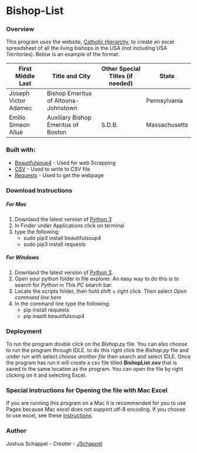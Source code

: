 # Bishop-List
### Overview

This program uses the website, [Catholic Hierarchy](http://www.catholic-hierarchy.org/), to create an excel spreadsheet of all the living bishops in the USA (not including USA Territories). Below is an example of the format:

First Middle Last | Title and City | Other Special Titles (if needed) | State |
------------ | ------------- | -------------| -------------
Joseph Victor Adamec |  Bishop Emeritus of Altoona-Johnstown | |  Pennsylvania
Emilio Simeon Alluè |  Auxiliary Bishop Emeritus of Boston | S.D.B. |  Massachusetts



### Built with:
* [Beautifulsoup4](https://www.crummy.com/software/BeautifulSoup/) - Used for web Scrapping
* [CSV](https://docs.python.org/3/library/csv.html) - Used to write to CSV file
* [Requests](https://pypi.python.org/pypi/requests/2.12.1) - Used to get the webpage


### Download Instructions
##### For Mac
1. Downlaod the latest version of [Python 3](https://www.python.org/downloads/)
2. In Finder under Applications click on terminal
3. type the following:
   * sudo pip3 install beautifulsoup4
   * sudo pip3 install requests
  
##### For Windows
1. Downlaod the latest version of [Python 3](https://www.python.org/downloads/).
2. Open your python folder in file explorer. An easy way to do this is to search for *Python* in *This PC* search bar.
3. Locate the scripts folder, then hold shift + right click. Then select *Open command line here*
4. In the command line type the following:
   - pip install requests
   - pip inastll beautifulsoup4
  
### Deployment
To run the program double click on the *Bishop.py* file. You can also choose to run the program through IDLE. to do this right click the *Bishop.py* file and under *run with* select *choose another file* then search and select IDLE. Once the program has run it will create a csv file titled **BishopList.csv** that is saved to the same location as the program. You can open the file by right clicking on it and selecting Excel.

### Special Instructions for Opening the file with Mac Excel
If you are running this program on a Mac it is recommended for you to use Pages because Mac excel does not support utf-8 encoding. If you choose to use excel, see these [instructions](https://www.itg.ias.edu/content/how-import-csv-file-uses-utf-8-character-encoding-0).

### Author
Joshua Schappel - *Creator* - [JSchappel](https://github.com/jschappel)
